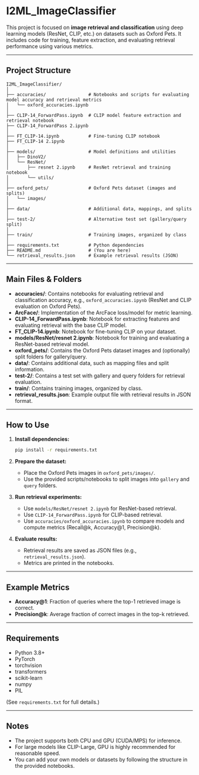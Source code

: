 # I2ML_ImageClassifier

This project is focused on **image retrieval and classification** using deep learning models (ResNet, CLIP, etc.) on datasets such as Oxford Pets. It includes code for training, feature extraction, and evaluating retrieval performance using various metrics.

---

## Project Structure

```
I2ML_ImageClassifier/
│
├── accuracies/                # Notebooks and scripts for evaluating model accuracy and retrieval metrics
│   └── oxford_accuracies.ipynb
│
├── CLIP-14_ForwardPass.ipynb  # CLIP model feature extraction and retrieval notebook
├── CLIP-14_ForwardPass 2.ipynb
│
├── FT_CLIP-14.ipynb           # Fine-tuning CLIP notebook
├── FT_CLIP-14 2.ipynb
│
├── models/                    # Model definitions and utilities
│   ├── DinoV2/
│   └── ResNet/
│       ├── resnet 2.ipynb     # ResNet retrieval and training notebook
│       └── utils/
│
├── oxford_pets/               # Oxford Pets dataset (images and splits)
│   └── images/
│
├── data/                      # Additional data, mappings, and splits
│
├── test-2/                    # Alternative test set (gallery/query split)
│
├── train/                     # Training images, organized by class
│
├── requirements.txt           # Python dependencies
├── README.md                  # (You are here)
└── retrieval_results.json     # Example retrieval results (JSON)
```

---

## Main Files & Folders

- **accuracies/**: Contains notebooks for evaluating retrieval and classification accuracy, e.g., `oxford_accuracies.ipynb` (ResNet and CLIP evaluation on Oxford Pets).
- **ArcFace/**: Implementation of the ArcFace loss/model for metric learning.
- **CLIP-14_ForwardPass.ipynb**: Notebook for extracting features and evaluating retrieval with the base CLIP model.
- **FT_CLIP-14.ipynb**: Notebook for fine-tuning CLIP on your dataset.
- **models/ResNet/resnet 2.ipynb**: Notebook for training and evaluating a ResNet-based retrieval model.
- **oxford_pets/**: Contains the Oxford Pets dataset images and (optionally) split folders for gallery/query.
- **data/**: Contains additional data, such as mapping files and split information.
- **test-2/**: Contains a test set with gallery and query folders for retrieval evaluation.
- **train/**: Contains training images, organized by class.
- **retrieval_results.json**: Example output file with retrieval results in JSON format.

---

## How to Use

1. **Install dependencies:**

   ```bash
   pip install -r requirements.txt
   ```

2. **Prepare the dataset:**

   - Place the Oxford Pets images in `oxford_pets/images/`.
   - Use the provided scripts/notebooks to split images into `gallery` and `query` folders.

3. **Run retrieval experiments:**

   - Use `models/ResNet/resnet 2.ipynb` for ResNet-based retrieval.
   - Use `CLIP-14_ForwardPass.ipynb` for CLIP-based retrieval.
   - Use `accuracies/oxford_accuracies.ipynb` to compare models and compute metrics (Recall@k, Accuracy@1, Precision@k).

4. **Evaluate results:**
   - Retrieval results are saved as JSON files (e.g., `retrieval_results.json`).
   - Metrics are printed in the notebooks.

---

## Example Metrics

- **Accuracy@1**: Fraction of queries where the top-1 retrieved image is correct.
- **Precision@k**: Average fraction of correct images in the top-k retrieved.

---

## Requirements

- Python 3.8+
- PyTorch
- torchvision
- transformers
- scikit-learn
- numpy
- PIL

(See `requirements.txt` for full details.)

---

## Notes

- The project supports both CPU and GPU (CUDA/MPS) for inference.
- For large models like CLIP-Large, GPU is highly recommended for reasonable speed.
- You can add your own models or datasets by following the structure in the provided notebooks.
